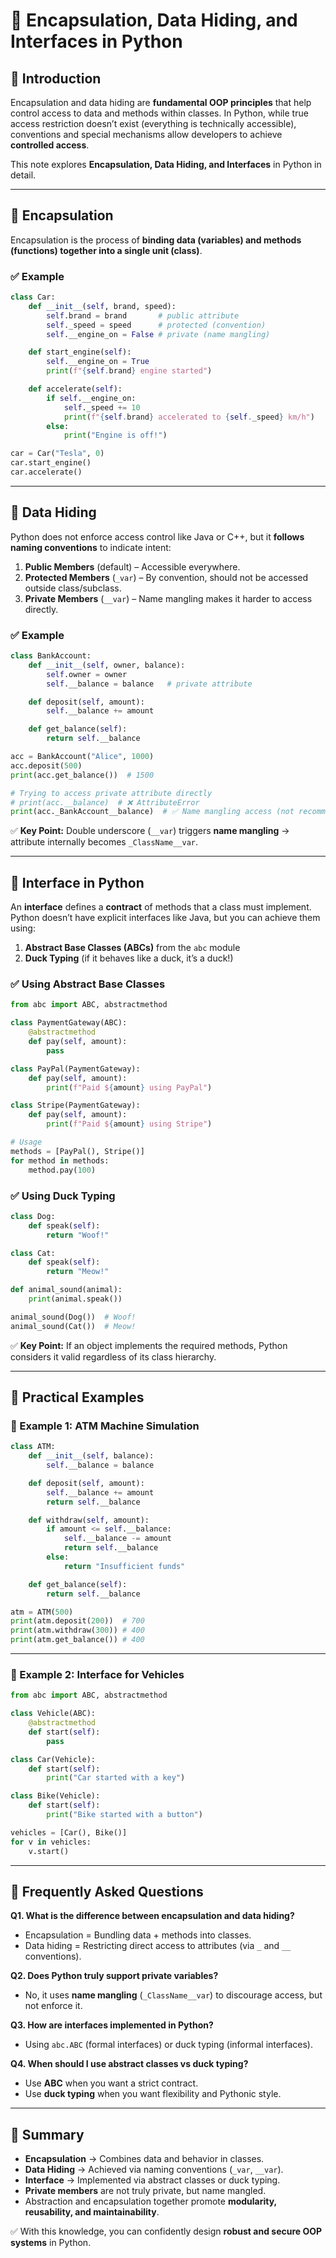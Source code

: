 # 🐍 Encapsulation, Data Hiding, and Interfaces in Python

## 🔹 Introduction
Encapsulation and data hiding are **fundamental OOP principles** that help control access to data and methods within classes. In Python, while true access restriction doesn’t exist (everything is technically accessible), conventions and special mechanisms allow developers to achieve **controlled access**.

This note explores **Encapsulation, Data Hiding, and Interfaces** in Python in detail.

---

## 🔹 Encapsulation
Encapsulation is the process of **binding data (variables) and methods (functions) together into a single unit (class)**.

### ✅ Example
```python
class Car:
    def __init__(self, brand, speed):
        self.brand = brand       # public attribute
        self._speed = speed      # protected (convention)
        self.__engine_on = False # private (name mangling)

    def start_engine(self):
        self.__engine_on = True
        print(f"{self.brand} engine started")

    def accelerate(self):
        if self.__engine_on:
            self._speed += 10
            print(f"{self.brand} accelerated to {self._speed} km/h")
        else:
            print("Engine is off!")

car = Car("Tesla", 0)
car.start_engine()
car.accelerate()
```

---

## 🔹 Data Hiding
Python does not enforce access control like Java or C++, but it **follows naming conventions** to indicate intent:

1. **Public Members** (default) – Accessible everywhere.
2. **Protected Members** (`_var`) – By convention, should not be accessed outside class/subclass.
3. **Private Members** (`__var`) – Name mangling makes it harder to access directly.

### ✅ Example
```python
class BankAccount:
    def __init__(self, owner, balance):
        self.owner = owner
        self.__balance = balance   # private attribute

    def deposit(self, amount):
        self.__balance += amount

    def get_balance(self):
        return self.__balance

acc = BankAccount("Alice", 1000)
acc.deposit(500)
print(acc.get_balance())  # 1500

# Trying to access private attribute directly
# print(acc.__balance)  # ❌ AttributeError
print(acc._BankAccount__balance)  # ✅ Name mangling access (not recommended)
```

✅ **Key Point:** Double underscore (`__var`) triggers **name mangling** → attribute internally becomes `_ClassName__var`.

---

## 🔹 Interface in Python
An **interface** defines a **contract** of methods that a class must implement. Python doesn’t have explicit interfaces like Java, but you can achieve them using:

1. **Abstract Base Classes (ABCs)** from the `abc` module
2. **Duck Typing** (if it behaves like a duck, it’s a duck!)

### ✅ Using Abstract Base Classes
```python
from abc import ABC, abstractmethod

class PaymentGateway(ABC):
    @abstractmethod
    def pay(self, amount):
        pass

class PayPal(PaymentGateway):
    def pay(self, amount):
        print(f"Paid ${amount} using PayPal")

class Stripe(PaymentGateway):
    def pay(self, amount):
        print(f"Paid ${amount} using Stripe")

# Usage
methods = [PayPal(), Stripe()]
for method in methods:
    method.pay(100)
```

### ✅ Using Duck Typing
```python
class Dog:
    def speak(self):
        return "Woof!"

class Cat:
    def speak(self):
        return "Meow!"

def animal_sound(animal):
    print(animal.speak())

animal_sound(Dog())  # Woof!
animal_sound(Cat())  # Meow!
```

✅ **Key Point:** If an object implements the required methods, Python considers it valid regardless of its class hierarchy.

---

## 🔹 Practical Examples

### 📌 Example 1: ATM Machine Simulation
```python
class ATM:
    def __init__(self, balance):
        self.__balance = balance

    def deposit(self, amount):
        self.__balance += amount
        return self.__balance

    def withdraw(self, amount):
        if amount <= self.__balance:
            self.__balance -= amount
            return self.__balance
        else:
            return "Insufficient funds"

    def get_balance(self):
        return self.__balance

atm = ATM(500)
print(atm.deposit(200))  # 700
print(atm.withdraw(300)) # 400
print(atm.get_balance()) # 400
```

---

### 📌 Example 2: Interface for Vehicles
```python
from abc import ABC, abstractmethod

class Vehicle(ABC):
    @abstractmethod
    def start(self):
        pass

class Car(Vehicle):
    def start(self):
        print("Car started with a key")

class Bike(Vehicle):
    def start(self):
        print("Bike started with a button")

vehicles = [Car(), Bike()]
for v in vehicles:
    v.start()
```

---

## 🔹 Frequently Asked Questions

**Q1. What is the difference between encapsulation and data hiding?**  
- Encapsulation = Bundling data + methods into classes.  
- Data hiding = Restricting direct access to attributes (via `_` and `__` conventions).  

**Q2. Does Python truly support private variables?**  
- No, it uses **name mangling** (`_ClassName__var`) to discourage access, but not enforce it.  

**Q3. How are interfaces implemented in Python?**  
- Using `abc.ABC` (formal interfaces) or duck typing (informal interfaces).  

**Q4. When should I use abstract classes vs duck typing?**  
- Use **ABC** when you want a strict contract.  
- Use **duck typing** when you want flexibility and Pythonic style.  

---

## 🔹 Summary
- **Encapsulation** → Combines data and behavior in classes.  
- **Data Hiding** → Achieved via naming conventions (`_var`, `__var`).  
- **Interface** → Implemented via abstract classes or duck typing.  
- **Private members** are not truly private, but name mangled.  
- Abstraction and encapsulation together promote **modularity, reusability, and maintainability**.  

✅ With this knowledge, you can confidently design **robust and secure OOP systems** in Python.
